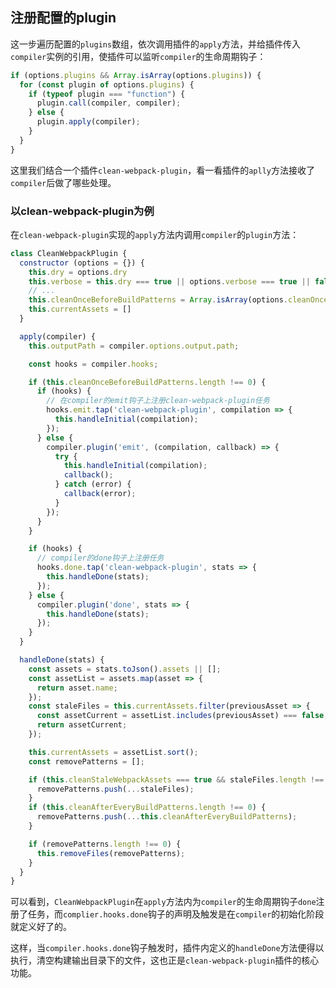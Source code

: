 ## 注册配置的plugin
这一步遍历配置的`plugins`数组，依次调用插件的`apply`方法，并给插件传入`compiler`实例的引用，使插件可以监听`compiler`的生命周期钩子：
```js
if (options.plugins && Array.isArray(options.plugins)) {
  for (const plugin of options.plugins) {
    if (typeof plugin === "function") {
      plugin.call(compiler, compiler);
    } else {
      plugin.apply(compiler);
    }
  }
}
```

这里我们结合一个插件`clean-webpack-plugin`，看一看插件的`aplly`方法接收了`compiler`后做了哪些处理。

### 以clean-webpack-plugin为例
在`clean-webpack-plugin`实现的`apply`方法内调用`compiler`的`plugin`方法：
```js
class CleanWebpackPlugin {
  constructor (options = {}) {
    this.dry = options.dry
    this.verbose = this.dry === true || options.verbose === true || false
    // ...
    this.cleanOnceBeforeBuildPatterns = Array.isArray(options.cleanOnceBeforeBuildPatterns) ? options.cleanOnceBeforeBuildPatterns : ['**/*'];
    this.currentAssets = []
  }

  apply(compiler) {
    this.outputPath = compiler.options.output.path;

    const hooks = compiler.hooks;

    if (this.cleanOnceBeforeBuildPatterns.length !== 0) {
      if (hooks) {
        // 在compiler的emit钩子上注册clean-webpack-plugin任务
        hooks.emit.tap('clean-webpack-plugin', compilation => {
          this.handleInitial(compilation);
        });
      } else {
        compiler.plugin('emit', (compilation, callback) => {
          try {
            this.handleInitial(compilation);
            callback();
          } catch (error) {
            callback(error);
          }
        });
      }
    }

    if (hooks) {
      // compiler的done钩子上注册任务
      hooks.done.tap('clean-webpack-plugin', stats => {
        this.handleDone(stats);
      });
    } else {
      compiler.plugin('done', stats => {
        this.handleDone(stats);
      });
    }
  }

  handleDone(stats) {
    const assets = stats.toJson().assets || [];
    const assetList = assets.map(asset => {
      return asset.name;
    });
    const staleFiles = this.currentAssets.filter(previousAsset => {
      const assetCurrent = assetList.includes(previousAsset) === false;
      return assetCurrent;
    });

    this.currentAssets = assetList.sort();
    const removePatterns = [];

    if (this.cleanStaleWebpackAssets === true && staleFiles.length !== 0) {
      removePatterns.push(...staleFiles);
    }
    if (this.cleanAfterEveryBuildPatterns.length !== 0) {
      removePatterns.push(...this.cleanAfterEveryBuildPatterns);
    }

    if (removePatterns.length !== 0) {
      this.removeFiles(removePatterns);
    }
  }
}
```

可以看到，`CleanWebpackPlugin`在`apply`方法内为`compiler`的生命周期钩子`done`注册了任务，而`complier.hooks.done`钩子的声明及触发是在`compiler`的初始化阶段就定义好了的。

这样，当`compiler.hooks.done`钩子触发时，插件内定义的`handleDone`方法便得以执行，清空构建输出目录下的文件，这也正是`clean-webpack-plugin`插件的核心功能。
